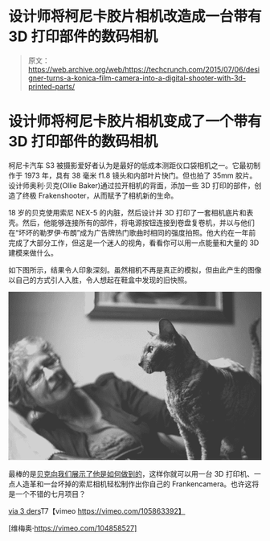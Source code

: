 # 设计师将柯尼卡胶片相机改造成一台带有 3D 打印部件的数码相机 

> 原文：<https://web.archive.org/web/https://techcrunch.com/2015/07/06/designer-turns-a-konica-film-camera-into-a-digital-shooter-with-3d-printed-parts/>

# 设计师将柯尼卡胶片相机变成了一个带有 3D 打印部件的数码相机

柯尼卡汽车 S3 被摄影爱好者认为是最好的低成本测距仪口袋相机之一。它最初制作于 1973 年，具有 38 毫米 f1.8 镜头和内部叶片快门。但也拍了 35mm 胶片。设计师奥利·贝克(Ollie Baker)通过拉开相机的背面，添加一些 3D 打印的部件，创造了终极 Frakenshooter，从而赋予了相机新的生命。

18 岁的贝克使用索尼 NEX-5 的内脏，然后设计并 3D 打印了一套相机底片和表壳。然后，他能够连接所有的部件，将电源按钮连接到卷盘复卷机，并以与他们在“坏坏的勒罗伊·布朗”成为广告牌热门歌曲时相同的强度拍照。他大约在一年前完成了大部分工作，但这是一个迷人的视角，看看你可以用一点能量和大量的 3D 建模来做什么。

如下图所示，结果令人印象深刻。虽然相机不再是真正的模拟，但由此产生的图像以自己的方式引人入胜，令人想起在鞋盒中发现的旧快照。

![frankencamera11](img/61cfd233c8e7fc1c2dcf6a00dfc19aa8.png)

最棒的是[贝克向我们展示了他是如何做到的](https://web.archive.org/web/20221207182358/https://frankencamera.wordpress.com/)，这样你就可以用一台 3D 打印机、一点人造革和一台坏掉的索尼相机轻松制作出你自己的 Frankencamera。也许这将是一个不错的七月项目？

[via 3 ders](https://web.archive.org/web/20221207182358/http://www.3ders.org/articles/20150705-18-year-old-converts-film-camera-to-digital-with-3d-printed-parts.html)T7【vimeo https://vimeo.com/105863392】

[维梅奥·https://vimeo.com/104858527]
